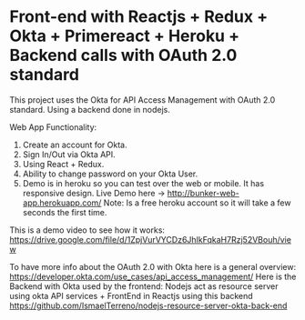 # Front-end with Reactjs + Redux + Okta + Primereact + Heroku + Backend calls with OAuth 2.0 standard
This project uses the Okta for API Access Management with OAuth 2.0 standard. Using a backend done in nodejs.

Web App Functionality:
1. Create an account for Okta.
2. Sign In/Out via Okta API.
3. Using React + Redux.
4. Ability to change password on your Okta User.
5. Demo is in heroku so you can test over the web or mobile. It has responsive design.
  Live Demo here -> http://bunker-web-app.herokuapp.com/
  Note: Is a free heroku account so it will take a few seconds the first time.
  
This is a demo video to see how it works:
https://drive.google.com/file/d/1ZpjVurVYCDz6JhIkFqkaH7Rzj52VBouh/view

To have more info about the OAuth 2.0 with Okta here is a general overview:
https://developer.okta.com/use_cases/api_access_management/
Here is the Backend with Okta used by the frontend:
Nodejs act as resource server using okta API services + FrontEnd in Reactjs using this backend
https://github.com/IsmaelTerreno/nodejs-resource-server-okta-back-end
